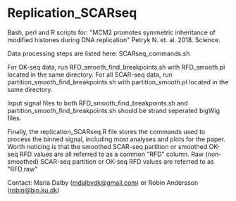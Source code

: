 # Replication_SCARseq

Bash, perl and R scripts for:
"MCM2 promotes symmetric inheritance of modified histones during DNA replication" Petryk N. et. al. 2018. Science.

Data processing steps are listed here: SCARseq_commands.sh

For OK-seq data, run RFD_smooth_find_breakpoints.sh with RFD_smooth.pl located in the same directory.
For all SCAR-seq data, run partition_smooth_find_breakpoints.sh	with partition_smooth.pl located in the same directory.

Input signal files to both RFD_smooth_find_breakpoints.sh and partition_smooth_find_breakpoints.sh should be strand seperated bigWig files.

Finally, the replication_SCARseq.R file stores the commands used to process the binned signal, including most analyses and plots for the paper. Worth noticing is that the smoothed SCAR-seq partition or smoothed OK-seq RFD values are all referred to as a common "RFD" column. Raw (non-smoothed) SCAR-seq partition or OK-seq RFD values are referred to as "RFD.raw"

Contact: Maria Dalby (mdalbydk@gmail.com) or Robin Andersson (robin@bio.ku.dk)
